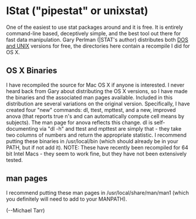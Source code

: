 # IStat ("pipestat" or unixstat)
One of the easiest to use stat packages around and it is free. It is entirely command-line based, deceptively simple, and the best tool out there for fast data manipulation. Gary Perlman (|STAT's author) distributes both [DOS and UNIX](http://oldwww.acm.org/perlman/stat/index.html) versions for free, the directories here contain a recompile I did for OS X.

## OS X Binaries
I have recompiled the source for Mac OS X if anyone is interested. I never heard back from Gary about distributing the OS X versions, so I have made the binaries and the associated man pages available. Included in this distribution are several variations on the original version. Specifically, I have created four "new" commands: dl, ttest, mpttest, and a new, improved anova (that reports true n's and can automatically compute cell means by subjects). The man page for anova reflects this change. dl is self-documenting via "dl -h" and ttest and mpttest are simply that - they take two columns of numbers and return the appropriate statistic. I recommend putting these binaries in /usr/local/bin (which should already be in your PATH, but if not add it). NOTE: These have recently been recompiled for 64 bit Intel Macs - they seem to work fine, but they have not been extensively tested.

## man pages
I recommend putting these man pages in /usr/local/share/man/man1 (which you definitely will need to add to your MANPATH).

(--Michael Tarr)
